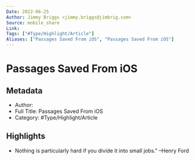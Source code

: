 ```yaml
---
Date: 2022-06-25
Author: Jimmy Briggs <jimmy.briggs@jimbrig.com>
Source: mobile_share
Link: 
Tags: ["#Type/Highlight/Article"]
Aliases: ["Passages Saved From iOS", "Passages Saved From iOS"]
---
```

# Passages Saved From iOS

## Metadata
- Author: 
- Full Title: Passages Saved From iOS
- Category: #Type/Highlight/Article

## Highlights
- Nothing is particularly hard if you divide it into small jobs." –Henry Ford
